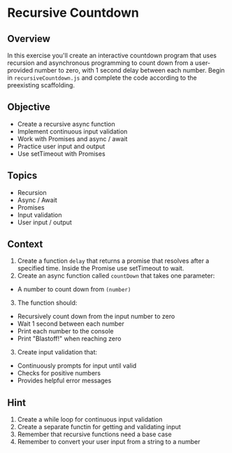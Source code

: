 # Recursive Countdown

## Overview
In this exercise you'll create an interactive countdown program that uses recursion and asynchronous programming to count down from a user-provided number to zero, with 1 second delay between each number. Begin in ```recursiveCountdown.js``` and complete the code according to the preexisting scaffolding.


## Objective
- Create a recursive async function
- Implement continuous input validation 
- Work with Promises and async / await
- Practice user input and output
- Use setTimeout with Promises

## Topics
- Recursion
- Async / Await
- Promises
- Input validation
- User input / output

## Context
1. Create a function ```delay``` that returns a promise that resolves after a specified time. Inside the Promise use setTimeout to wait.
2. Create an async function called ```countDown``` that takes one parameter:
- A number to count down from ```(number)```
3. The function should:
- Recursively count down from the input number to zero
- Wait 1 second between each number
- Print each number to the console
- Print "Blastoff!" when reaching zero
3. Create input validation that:
- Continuously prompts for input until valid
- Checks for positive numbers
- Provides helpful error messages

## Hint
1. Create a while loop for continuous input validation
2. Create a separate functin for getting and validating input
3. Remember that recursive functions need a base case
4. Remember to convert your user input from a string to a number